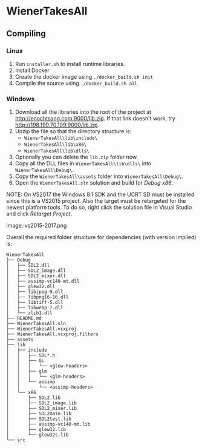 # WienerTakesAll

## Compiling

### Linux

1. Run `installer.sh` to install runtime libraries.
2. Install Docker
3. Create the docker image using `./docker_build.sh init`
4. Compile the source using `./docker_build.sh all`

### Windows

1. Download all the libraries into the root of the project at http://enochtsang.com:9000/lib.zip.
	If that link doesn't work, try http://198.199.70.199:9000/lib.zip.
2. Unzip the file so that the directory structure is:
	- `WienerTakesAll\lib\include\`
	- `WienerTakesAll\lib\x86\`
	- `WienerTakesAll\lib\dlls\`
3. Optionally you can delete the `lib.zip` folder now.
3. Copy all the DLL files in  `WienerTakesAll\lib\dlls\` into `WienerTakesAll\Debug\`.
4. Copy the `WienerTakesAll\assets` folder into `WienerTakesAll\Debug\`.
4. Open the `WienerTakesAll.sln` solution and build for _Debug x86_.

NOTE: On VS2017 the Windows 8.1 SDK and the UCRT SD must be installed since this is a VS2015 project.
Also the target must be retargeted for the newest platform tools.
To do so, right click the solution file in Visual Studio and click _Retarget Project_.

image::vs2015-2017.png

Overall the required folder structure for dependencies (with version implied) is:
```
WienerTakesAll
├── Debug
│   ├── SDL2.dll
│   ├── SDL2_image.dll
│   ├── SDL2_mixer.dll
│   ├── assimp-vc140-mt.dll
│   ├── glew32.dll
│   ├── libjpeg-9.dll
│   ├── libpng16-16.dll
│   ├── libtiff-5.dll
│   ├── libwebp-7.dll
│   └── zlib1.dll
├── README.md
├── WienerTakesAll.sln
├── WienerTakesAll.vcxproj
├── WienerTakesAll.vcxproj.filters
├── assets
├── lib
│   ├── include
│   │   ├── SDL*.h
│   │   ├── GL
│   │   │   └── <glew-headers>
│   │   ├── glm
│   │   │   └── <glm-headers>
│   │   └── assimp
│   │       └── <assimp-headers>
│   └── x86
│       ├── SDL2.lib
│       ├── SDL2_image.lib
│       ├── SDL2_mixer.lib
│       ├── SDL2main.lib
│       ├── SDL2test.lib
│       ├── assimp-vc140-mt.lib
│       ├── glew32.lib
│       └── glew32s.lib
└── src
```
